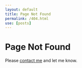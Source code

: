 ```yaml
---
layout: default
title: Page Not Found
permalink: /404.html
use: [posts]
---
```

# Page Not Found

Please [contact me](/contact/) and let me know.
